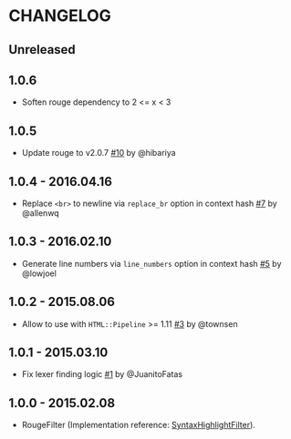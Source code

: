 # CHANGELOG

## Unreleased

## 1.0.6

- Soften rouge dependency to 2 <= x < 3

## 1.0.5

- Update rouge to v2.0.7 [#10](https://github.com/JuanitoFatas/html-pipeline-rouge_filter/pull/10) by @hibariya

## 1.0.4 - 2016.04.16

- Replace `<br>` to newline via `replace_br` option in context hash [#7](https://github.com/JuanitoFatas/html-pipeline-rouge_filter/pull/7) by @allenwq

## 1.0.3 - 2016.02.10

- Generate line numbers via `line_numbers` option in context hash [#5](https://github.com/JuanitoFatas/html-pipeline-rouge_filter/pull/5) by @lowjoel

## 1.0.2 - 2015.08.06

- Allow to use with `HTML::Pipeline` >= 1.11 [#3](https://github.com/JuanitoFatas/html-pipeline-rouge_filter/pull/3) by @townsen

## 1.0.1 - 2015.03.10

- Fix lexer finding logic [#1](https://github.com/JuanitoFatas/html-pipeline-rouge_filter/pull/1) by @JuanitoFatas

## 1.0.0 - 2015.02.08

- RougeFilter (Implementation reference: [SyntaxHighlightFilter](https://github.com/jch/html-pipeline/blob/956be5bf3d3b0dbe47dd9215b85b56773f23efb1/lib/html/pipeline/syntax_highlight_filter.rb)).
